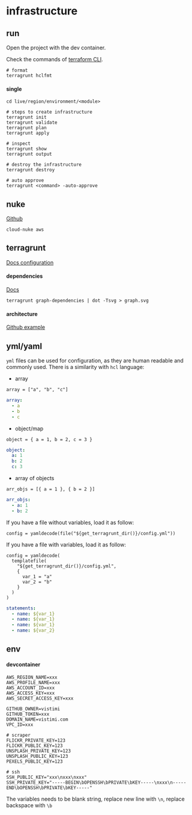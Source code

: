 # infrastructure

## run

Open the project with the dev container.

Check the commands of [terraform CLI](https://www.terraform.io/cli/commands#switching-working-directory-with-chdir).

```shell
# format
terragrunt hclfmt
```

#### single

```shell
cd live/region/environment/<module>

# steps to create infrastructure
terragrunt init
terragrunt validate
terragrunt plan
terragrunt apply

# inspect
terragrunt show
terragrunt output

# destroy the infrastructure
terragrunt destroy

# auto approve
terragrunt <command> -auto-approve
```

## nuke

[Github](https://github.com/gruntwork-io/cloud-nuke)

```
cloud-nuke aws
```

## terragrunt

[Docs configuration](https://terragrunt.gruntwork.io/docs/reference/config-blocks-and-attributes/)

#### dependencies

[Docs](https://terragrunt.gruntwork.io/docs/features/execute-terraform-commands-on-multiple-modules-at-once/#dependencies-between-modules)

```shell
terragrunt graph-dependencies | dot -Tsvg > graph.svg
```

#### architecture

[Github example](https://github.com/gruntwork-io/terragrunt-infrastructure-live-example)

## yml/yaml

`yml` files can be used for configuration, as they are human readable and commonly used. There is a similarity with `hcl` language:

- array
```hcl
array = ["a", "b", "c"]
```
```yml
array:
  - a
  - b
  - c
```

- object/map
```hcl
object = { a = 1, b = 2, c = 3 }
```
```yml
object:
  a: 1
  b: 2
  c: 3
```

- array of objects
```hcl
arr_objs = [{ a = 1 }, { b = 2 }]
```
```yml
arr_objs:
  - a: 1
  - b: 2
```

If you have a file without variables, load it as follow:
```hcl
config = yamldecode(file("${get_terragrunt_dir()}/config.yml"))
```

If you have a file with variables, load it as follow:
```hcl
config = yamldecode(
  templatefile(
    "${get_terragrunt_dir()}/config.yml",
    {
      var_1 = "a"
      var_2 = "b"
    }
  )
)
```
```yml
statements:
  - name: ${var_1}
  - name: ${var_1}
  - name: ${var_1}
  - name: ${var_2}
```

## env

#### devcontainer

```env
AWS_REGION_NAME=xxx
AWS_PROFILE_NAME=xxx
AWS_ACCOUNT_ID=xxx
AWS_ACCESS_KEY=xxx
AWS_SECRET_ACCESS_KEY=xxx

GITHUB_OWNER=vistimi
GITHUB_TOKEN=xxx
DOMAIN_NAME=vistimi.com
VPC_ID=xxx

# scraper
FLICKR_PRIVATE_KEY=123
FLICKR_PUBLIC_KEY=123
UNSPLASH_PRIVATE_KEY=123
UNSPLASH_PUBLIC_KEY=123
PEXELS_PUBLIC_KEY=123

# ssh
SSH_PUBLIC_KEY="xxx\nxxx\nxxx"
SSH_PRIVATE_KEY="-----BEGIN\bOPENSSH\bPRIVATE\bKEY-----\nxxx\n-----END\bOPENSSH\bPRIVATE\bKEY-----"
```

The variables needs to be blank string, replace new line with `\n`, replace backspace with `\b`
